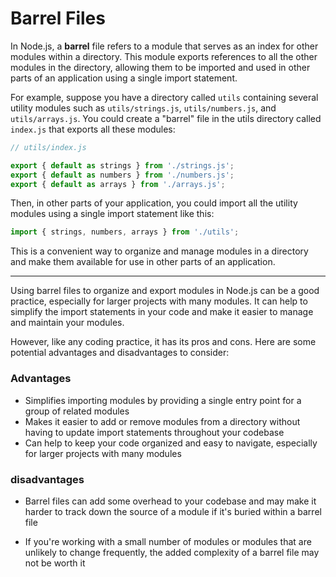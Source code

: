# Barrel Files

In Node.js, a **barrel** file refers to a module that serves as an index for other modules within a directory. This module exports references to all the other modules in the directory, allowing them to be imported and used in other parts of an application using a single import statement.

For example, suppose you have a directory called `utils` containing several utility modules such as `utils/strings.js`, `utils/numbers.js`, and `utils/arrays.js`. You could create a "barrel" file in the utils directory called `index.js` that exports all these modules:

```javascript
// utils/index.js

export { default as strings } from './strings.js';
export { default as numbers } from './numbers.js';
export { default as arrays } from './arrays.js';
```

Then, in other parts of your application, you could import all the utility modules using a single import statement like this:

```javascript
import { strings, numbers, arrays } from './utils';
```

This is a convenient way to organize and manage modules in a directory and make them available for use in other parts of an application.

---
Using barrel files to organize and export modules in Node.js can be a good practice, especially for larger projects with many modules. It can help to simplify the import statements in your code and make it easier to manage and maintain your modules.

However, like any coding practice, it has its pros and cons. Here are some potential advantages and disadvantages to consider:


### Advantages

- Simplifies importing modules by providing a single entry point for a group of related modules
- Makes it easier to add or remove modules from a directory without having to update import statements throughout your codebase
- Can help to keep your code organized and easy to navigate, especially for larger projects with many modules

### disadvantages

- Barrel files can add some overhead to your codebase and may make it harder to track down the source of a module if it's buried within a barrel file

- If you're working with a small number of modules or modules that are unlikely to change frequently, the added complexity of a barrel file may not be worth it